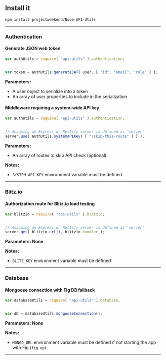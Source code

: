 ## Install it

```
npm install projectweekend/Node-API-Utils
```

------------


### Authentication

#### Generate JSON web token

```javascript
var authUtils = require( "api-utils" ).authentication;


var token = authUtils.generateJWT( user, [ "id", "email", "role" ] );
```

**Parameters:**

* A user object to serialize into a token
* An array of user properties to include in the serialization


#### Middleware requiring a system-wide API key

```javascript
var authUtils = require( "api-utils" ).authentication;


// Assuming an Express or Restify server is defined as 'server'
server.use( authUtils.systemAPIKey( [ "/skip-this-route" ] ) );
```

**Parameters:**

* An array of routes to skip API check (optional)

**Notes:**

* `SYSTEM_API_KEY` environment variable must be defined

------------


### Blitz.io

#### Authorization route for Blitz.io load testing

```javascript
var blitzio = require( "api-utils" ).blitzio;


// Assuming an Express or Restify server is defined as 'server'
server.get( blitzio.url(), blitzio.handler );
```

**Parameters: None**

**Notes:**

* `BLITZ_KEY` environment variable must be defined

------------


### Database

#### Mongoose connection with Fig DB fallback

```javascript
var databaseUtils = require( "api-utils" ).database;


var db = databaseUtils.mongooseConnection();
```

**Parameters: None**

**Notes:**

* `MONGO_URL` environment variable must be defined if not starting the app with Fig (`fig up`)

------------
